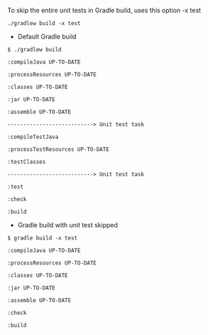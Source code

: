 To skip the entire unit tests in Gradle build, uses this option -x test
```
./gradlew build -x test
```

* Default Gradle build
```
$ ./gradlew build

:compileJava UP-TO-DATE

:processResources UP-TO-DATE

:classes UP-TO-DATE

:jar UP-TO-DATE

:assemble UP-TO-DATE

---------------------------> Unit test task

:compileTestJava

:processTestResources UP-TO-DATE

:testClasses

---------------------------> Unit test task

:test

:check

:build

```

* Gradle build with unit test skipped

```
$ gradle build -x test

:compileJava UP-TO-DATE

:processResources UP-TO-DATE

:classes UP-TO-DATE

:jar UP-TO-DATE

:assemble UP-TO-DATE

:check

:build
```
